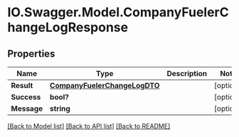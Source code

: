 # IO.Swagger.Model.CompanyFuelerChangeLogResponse
## Properties

Name | Type | Description | Notes
------------ | ------------- | ------------- | -------------
**Result** | [**CompanyFuelerChangeLogDTO**](CompanyFuelerChangeLogDTO.md) |  | [optional] 
**Success** | **bool?** |  | [optional] 
**Message** | **string** |  | [optional] 

[[Back to Model list]](../README.md#documentation-for-models) [[Back to API list]](../README.md#documentation-for-api-endpoints) [[Back to README]](../README.md)

